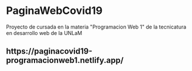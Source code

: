 # PaginaWebCovid19
Proyecto de cursada en la materia "Programacion Web 1" de la tecnicatura en desarrollo web de la UNLaM
<img src="https://github.com/agustinabellone/PaginaWebCovid19/blob/master/Portada.png?raw=true" alt=""/>
<h2>https://paginacovid19-programacionweb1.netlify.app/</h2>
